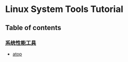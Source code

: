 # Linux System Tools Tutorial

## Table of contents

### [系统性能工具](system_performance_tool)
- [atop](system_performance_tool/atop)

